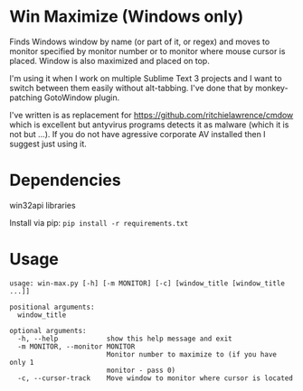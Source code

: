 # Win Maximize (Windows only)

Finds Windows window by name (or part of it, or regex) and moves to monitor specified by monitor number or to monitor where mouse cursor is placed. Window is also maximized and placed on top.

I'm using it when I work on multiple Sublime Text 3 projects and I want to switch between them easily without alt-tabbing. I've done that by monkey-patching GotoWindow plugin.

I've written is as replacement for https://github.com/ritchielawrence/cmdow which is excellent but antyvirus programs detects it as malware (which it is not but ...). If you do not have agressive corporate AV installed then I suggest just using it.

# Dependencies

win32api libraries

Install via pip: `pip install -r requirements.txt`

# Usage

```
usage: win-max.py [-h] [-m MONITOR] [-c] [window_title [window_title ...]]

positional arguments:
  window_title

optional arguments:
  -h, --help            show this help message and exit
  -m MONITOR, --monitor MONITOR
                        Monitor number to maximize to (if you have only 1
                        monitor - pass 0)
  -c, --cursor-track    Move window to monitor where cursor is located
```

